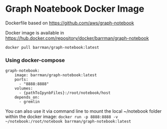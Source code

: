 # Graph Noatebook Docker Image

Dockerfile based on https://github.com/aws/graph-notebook

Docker image is available in https://hub.docker.com/repository/docker/barrman/graph-notebook

`docker pull barrman/graph-notebook:latest`

### Using docker-compose
```
graph-notebook:
    image: barrman/graph-notebook:latest
    ports:
      - "8888:8888"
    volumes:
      - {pathToIpynbFiles}:/root/notebook/host
    depends_on:
      - gremlin
```

You can also use it via command line to mount the local ~/notebook folder within the docker image:
`docker run -p 8888:8888 -v ~/notebook:/root/notebook barrman/graph-notebook:latest`
